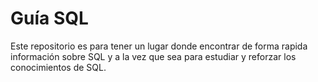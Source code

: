 # Guía SQL

Este repositorio es para tener un lugar donde encontrar de forma rapida información sobre SQL y a la vez que sea para estudiar y reforzar los conocimientos de SQL.
